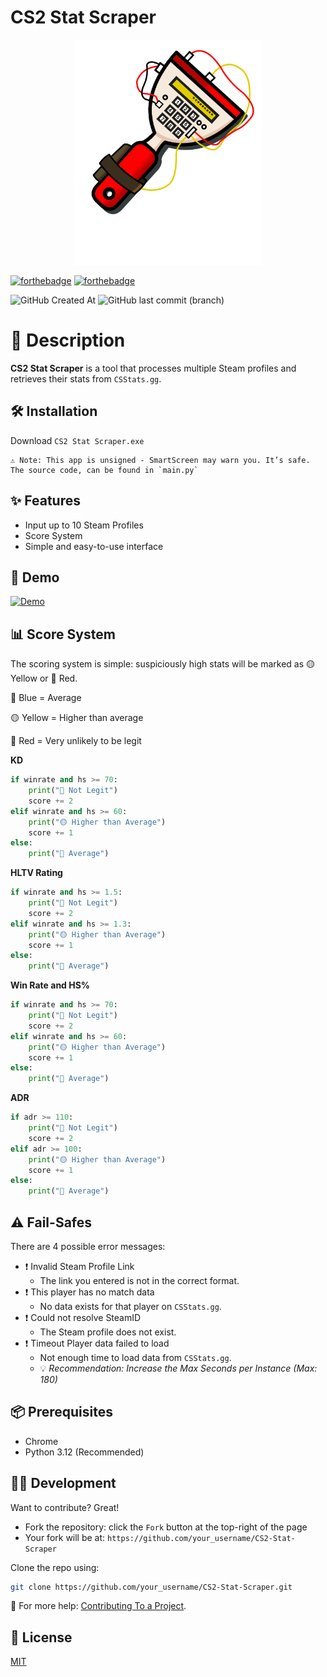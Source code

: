 # CS2 Stat Scraper
<p align="center">
  <img src="images/icon-banner.png" alt="Example Image" width="300"/>
</p>

[![forthebadge](https://forthebadge.com/images/badges/made-with-python.svg)](https://forthebadge.com)
[![forthebadge](https://forthebadge.com/images/badges/built-with-love.svg)](https://forthebadge.com)

![GitHub Created At](https://img.shields.io/github/created-at/Emco878/CS2-Stat-Scraper) 
![GitHub last commit (branch)](https://img.shields.io/github/last-commit/Emco878/CS2-Stat-Scraper/main)


# 📌 Description
**CS2 Stat Scraper** is a tool that processes multiple Steam profiles and retrieves their stats from `CSStats.gg`.

## 🛠️ Installation
Download `CS2 Stat Scraper.exe`

    ⚠️ Note: This app is unsigned - SmartScreen may warn you. It’s safe. The source code, can be found in `main.py`

## ✨ Features
- Input up to 10 Steam Profiles
- Score System
- Simple and easy-to-use interface

## 🎥 Demo
[![Demo](images/demo-video-thumbnail.png)](https://youtu.be/M66f-juyNfk)


## 📊 Score System
The scoring system is simple: suspiciously high stats will be marked as 🟡 Yellow or 🔴 Red.

🔵 Blue = Average

🟡 Yellow = Higher than average

🔴 Red = Very unlikely to be legit

**KD**
```python
if winrate and hs >= 70:
    print("🔴 Not Legit")
    score += 2
elif winrate and hs >= 60:
    print("🟡 Higher than Average")
    score += 1
else:
    print("🔵 Average")
```

**HLTV Rating**
```python
if winrate and hs >= 1.5:
    print("🔴 Not Legit")
    score += 2
elif winrate and hs >= 1.3:
    print("🟡 Higher than Average")
    score += 1
else:
    print("🔵 Average")
```

**Win Rate and HS%**
```python
if winrate and hs >= 70:
    print("🔴 Not Legit")
    score += 2
elif winrate and hs >= 60:
    print("🟡 Higher than Average")
    score += 1
else:
    print("🔵 Average")
```

**ADR**
```python
if adr >= 110:
    print("🔴 Not Legit")
    score += 2
elif adr >= 100:
    print("🟡 Higher than Average")
    score += 1
else:
    print("🔵 Average")
```

## ⚠️ Fail-Safes
There are 4 possible error messages:
- ❗ Invalid Steam Profile Link
    - The link you entered is not in the correct format.
- ❗ This player has no match data
    - No data exists for that player on `CSStats.gg`.
- ❗ Could not resolve SteamID
    - The Steam profile does not exist.
- ❗ Timeout Player data failed to load
    - Not enough time to load data from `CSStats.gg`.
    - 💡 *Recommendation: Increase the Max Seconds per Instance (Max: 180)*

## 📦 Prerequisites
- Chrome
- Python 3.12 (Recommended)

## 👨‍💻 Development
Want to contribute? Great!

- Fork the repository: click the `Fork` button at the top-right of the page
- Your fork will be at: `https://github.com/your_username/CS2-Stat-Scraper`

Clone the repo using:

```bash
git clone https://github.com/your_username/CS2-Stat-Scraper.git
```
 🔗 For more help: [Contributing To a Project](https://docs.github.com/en/get-started/exploring-projects-on-github/contributing-to-a-project).

## 📝 License

[MIT](https://choosealicense.com/licenses/mit/)
